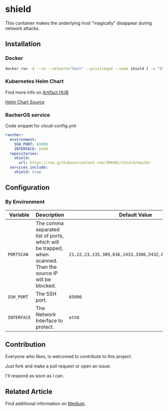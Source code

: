 # shield

This container makes the underlying host "magically" disappear during network attacks.

## Installation

### Docker

```bash
docker run -d --rm --network="host" --privileged --name shield [ -e "SSH_PORT=65000" -e "PORTSCAN=21,22,23,135,389,636,1433,3306,5432,8086,10000,25565" -e "INTERFACE=eth0" ] 300481/shield:0.2.0
```

### Kubernetes Helm Chart

Find more info on [Artifact HUB](https://artifacthub.io/packages/helm/dr300481/shield)

[Helm Chart Source](./charts/shield/README.md)

### RacherOS service

Code snippet for cloud-config.yml

```yaml
rancher:
  environment:
    SSH_PORT: 65000
    INTERFACE: eth0
  repositories:
    shield:
      url: https://raw.githubusercontent.com/300481/shield/master
  services_include:
    shield: true
```

## Configuration

### By Environment

|Variable|Description|Default Value|
|--------|-----------|-------------|
|`PORTSCAN`|The comma separated list of ports, which will be trapped, when scanned. Then the source IP will be blocked.|`21,22,23,135,389,636,1433,3306,5432,8086,10000,25565`|
|`SSH_PORT`|The SSH port.|`65000`|
|`INTERFACE`|The Network Interface to protect.|`eth0`|

## Contribution

Everyone who likes, is welcomed to contribute to this project.

Just fork and make a pull request or open an issue.

I'll respond as soon as I can.

## Related Article

Find additional information on [Medium](https://dennis-riemenschneider.medium.com/make-your-server-invisible-on-attacks-by-just-using-a-simple-docker-container-80d19f13c8f7).

